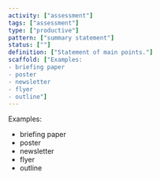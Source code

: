 ```yaml
---
activity: ["assessment"]
tags: ["assessment"]
type: ["productive"]
pattern: ["summary statement"]
status: [""]
definition: ["Statement of main points."]
scaffold: ["Examples:
- briefing paper
- poster
- newsletter
- flyer
- outline"]
---
```


Examples:
- briefing paper
- poster
- newsletter
- flyer
- outline

